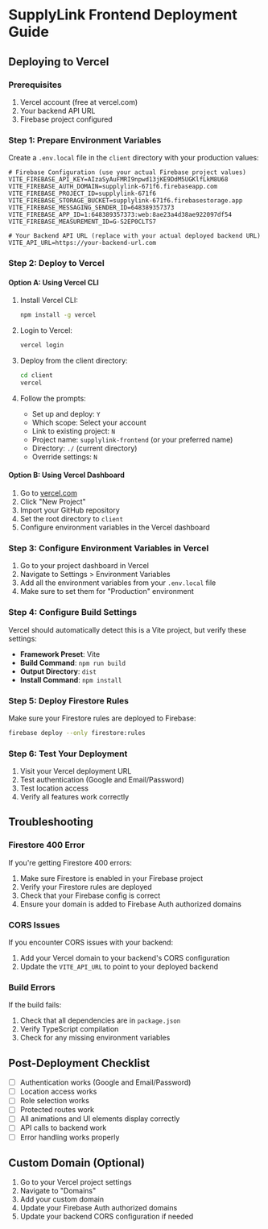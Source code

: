 # SupplyLink Frontend Deployment Guide

## Deploying to Vercel

### Prerequisites
1. Vercel account (free at vercel.com)
2. Your backend API URL
3. Firebase project configured

### Step 1: Prepare Environment Variables

Create a `.env.local` file in the `client` directory with your production values:

```env
# Firebase Configuration (use your actual Firebase project values)
VITE_FIREBASE_API_KEY=AIzaSyAuFMRI9npwd13jKE9DdM5UGKlfLkM8U68
VITE_FIREBASE_AUTH_DOMAIN=supplylink-671f6.firebaseapp.com
VITE_FIREBASE_PROJECT_ID=supplylink-671f6
VITE_FIREBASE_STORAGE_BUCKET=supplylink-671f6.firebasestorage.app
VITE_FIREBASE_MESSAGING_SENDER_ID=648389357373
VITE_FIREBASE_APP_ID=1:648389357373:web:8ae23a4d38ae922097df54
VITE_FIREBASE_MEASUREMENT_ID=G-S2EP0CLTS7

# Your Backend API URL (replace with your actual deployed backend URL)
VITE_API_URL=https://your-backend-url.com
```

### Step 2: Deploy to Vercel

#### Option A: Using Vercel CLI
1. Install Vercel CLI:
   ```bash
   npm install -g vercel
   ```

2. Login to Vercel:
   ```bash
   vercel login
   ```

3. Deploy from the client directory:
   ```bash
   cd client
   vercel
   ```

4. Follow the prompts:
   - Set up and deploy: `Y`
   - Which scope: Select your account
   - Link to existing project: `N`
   - Project name: `supplylink-frontend` (or your preferred name)
   - Directory: `./` (current directory)
   - Override settings: `N`

#### Option B: Using Vercel Dashboard
1. Go to [vercel.com](https://vercel.com)
2. Click "New Project"
3. Import your GitHub repository
4. Set the root directory to `client`
5. Configure environment variables in the Vercel dashboard

### Step 3: Configure Environment Variables in Vercel

1. Go to your project dashboard in Vercel
2. Navigate to Settings > Environment Variables
3. Add all the environment variables from your `.env.local` file
4. Make sure to set them for "Production" environment

### Step 4: Configure Build Settings

Vercel should automatically detect this is a Vite project, but verify these settings:

- **Framework Preset**: Vite
- **Build Command**: `npm run build`
- **Output Directory**: `dist`
- **Install Command**: `npm install`

### Step 5: Deploy Firestore Rules

Make sure your Firestore rules are deployed to Firebase:

```bash
firebase deploy --only firestore:rules
```

### Step 6: Test Your Deployment

1. Visit your Vercel deployment URL
2. Test authentication (Google and Email/Password)
3. Test location access
4. Verify all features work correctly

## Troubleshooting

### Firestore 400 Error
If you're getting Firestore 400 errors:
1. Make sure Firestore is enabled in your Firebase project
2. Verify your Firestore rules are deployed
3. Check that your Firebase config is correct
4. Ensure your domain is added to Firebase Auth authorized domains

### CORS Issues
If you encounter CORS issues with your backend:
1. Add your Vercel domain to your backend's CORS configuration
2. Update the `VITE_API_URL` to point to your deployed backend

### Build Errors
If the build fails:
1. Check that all dependencies are in `package.json`
2. Verify TypeScript compilation
3. Check for any missing environment variables

## Post-Deployment Checklist

- [ ] Authentication works (Google and Email/Password)
- [ ] Location access works
- [ ] Role selection works
- [ ] Protected routes work
- [ ] All animations and UI elements display correctly
- [ ] API calls to backend work
- [ ] Error handling works properly

## Custom Domain (Optional)

1. Go to your Vercel project settings
2. Navigate to "Domains"
3. Add your custom domain
4. Update your Firebase Auth authorized domains
5. Update your backend CORS configuration if needed 